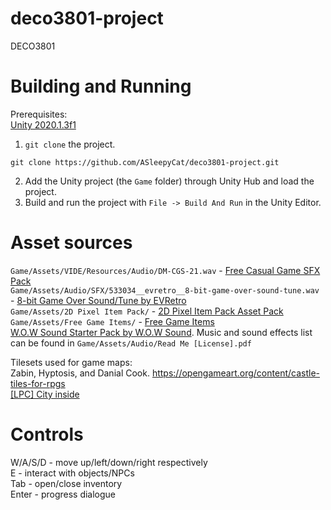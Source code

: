 # deco3801-project
DECO3801

# Building and Running
Prerequisites:  
[Unity 2020.1.3f1](https://store.unity.com/download)

1. `git clone` the project.
```
git clone https://github.com/ASleepyCat/deco3801-project.git
```
2. Add the Unity project (the `Game` folder) through Unity Hub and load the project.
3. Build and run the project with `File -> Build And Run` in the Unity Editor.

# Asset sources
`Game/Assets/VIDE/Resources/Audio/DM-CGS-21.wav` - [Free Casual Game SFX Pack](https://assetstore.unity.com/packages/audio/sound-fx/free-casual-game-sfx-pack-54116)  
`Game/Assets/Audio/SFX/533034__evretro__8-bit-game-over-sound-tune.wav` - [8-bit Game Over Sound/Tune by EVRetro](https://freesound.org/people/EVRetro/sounds/533034/)  
`Game/Assets/2D Pixel Item Pack/` - [2D Pixel Item Pack Asset Pack](https://assetstore.unity.com/packages/2d/gui/icons/2d-pixel-item-asset-pack-99645)  
`Game/Assets/Free Game Items/` - [Free Game Items](https://assetstore.unity.com/packages/2d/environments/free-game-items-131764)  
[W.O.W Sound Starter Pack by W.O.W Sound](https://wowsound.com.sg). Music and sound effects list can be found in `Game/Assets/Audio/Read Me [License].pdf`  

Tilesets used for game maps:  
Zabin, Hyptosis, and Danial Cook. https://opengameart.org/content/castle-tiles-for-rpgs  
[[LPC] City inside](https://opengameart.org/content/lpc-city-inside)

# Controls
W/A/S/D - move up/left/down/right respectively  
E - interact with objects/NPCs  
Tab - open/close inventory  
Enter - progress dialogue  